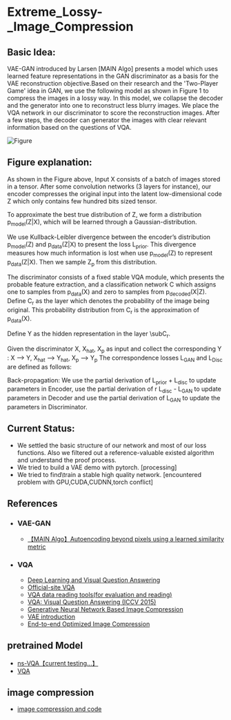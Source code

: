 # Extreme_Lossy-_Image_Compression

## Basic Idea:
VAE-GAN introduced by Larsen [MAIN Algo] presents a model which uses learned feature representations in the GAN discriminator as a basis for the VAE reconstruction objective.Based on their research and the 'Two-Player Game' idea in GAN, we use the following model as shown in Figure 1 to compress the images in a lossy way.
In this model, we collapse the decoder and the generator into one to reconstruct less blurry images. We place the VQA network in our discriminator to score the reconstruction images. After a few steps, the decoder can generator the images with clear relevant information based on the questions of VQA.

![Figure](https://github.com/wen0705/Extreme_Lossy-_Image_Compression/blob/main/mini-program/figure.png)

## Figure explanation:
As shown in the Figure above, Input X consists of a batch of images stored in a tensor. After some convolution networks (3 layers for instance), our encoder compresses the original input into the latent low-dimensional code Z which only contains few hundred bits sized tensor.

To approximate the best true distribution  of Z, we form a distribution p<sub>model</sub>(Z|X), which will be learned through a Gaussian-distribution.

We use Kullback-Leibler divergence between the encoder’s distribution p<sub>model</sub>(Z) and p<sub>data</sub>(Z|X) to present the loss L<sub>prior</sub>. This divergence measures how much information is lost when use p<sub>model</sub>(Z) to represent p<sub>data</sub>(Z|X). Then we sample Z<sub>p</sub> from this distribution.

The discriminator consists of a fixed stable VQA module, which presents the probable feature extraction, and a classification network C which assigns one to samples from p<sub>data</sub>(X) and zero to samples from p<sub>decoded</sub>(X|Z).
Define C<sub>r</sub> as the layer which denotes the probability of the image being original. This probability distribution from C<sub>r</sub> is the approximation of p<sub>data</sub>(X). 

Define Y as the hidden representation in the layer \subC<sub>r</sub>.

Given the discriminator X,  X<sub>hat</sub>,  X<sub>p</sub> as input and collect the corresponding Y : 
X --> Y, X<sub>hat</sub> --> Y<sub>hat</sub>, X<sub>p</sub> --> Y<sub>p</sub>
The correspondence losses L<sub>GAN</sub> and L<sub>Disc</sub> are defined as follows:

Back-propagation: We use the partial derivation of L<sub>prior</sub> + L<sub>disc</sub> to update parameters in Encoder, use the partial derivation of r L<sub>disc</sub> - L<sub>GAN</sub> to update parameters in Decoder and use  the partial derivation of L<sub>GAN</sub> to update the parameters in Discriminator.


## Current Status:
-  We settled the basic structure of our network and most of our loss functions. Also we filtered out a reference-valuable existed algorithm and understand the proof process.
-  We tried to build a VAE demo with pytorch. [processing]
-  We tried to find\train a stable high quality network. [encountered problem with GPU,CUDA,CUDNN,torch conflict]


## References

- ### VAE-GAN
  - [【MAIN Algo】Autoencoding beyond pixels using a learned similarity metric](https://arxiv.org/pdf/1512.09300.pdf)

- ### VQA
  - [Deep Learning and Visual Question Answering](https://towardsdatascience.com/deep-learning-and-visual-question-answering-c8c8093941bc) 
  - [Official-site VQA](https://visualqa.org/)
  - [VQA data reading tools(for evaluation and reading)](https://github.com/GT-Vision-Lab/VQA)
  - [VQA: Visual Question Answering (ICCV 2015)](https://arxiv.org/pdf/1505.00468.pdf)
  - [Generative Neural Network Based Image Compression](http://cs229.stanford.edu/proj2018/report/44.pdf) 
  - [VAE introduction](https://www.tensorflow.org/tutorials/generative/cvae)
  - [End-to-end Optimized Image Compression](https://arxiv.org/abs/1611.01704)

## pretrained Model

- [ns-VQA【current testing...】](https://github.com/kexinyi/ns-vqa)
- [VQA](https://modelzoo.co/model/vqapytorch#pretrained-models)


## image compression
- [image compression and code](https://github.com/zhiqiang-zhu/Image-Compression-Papers-and-Code)


